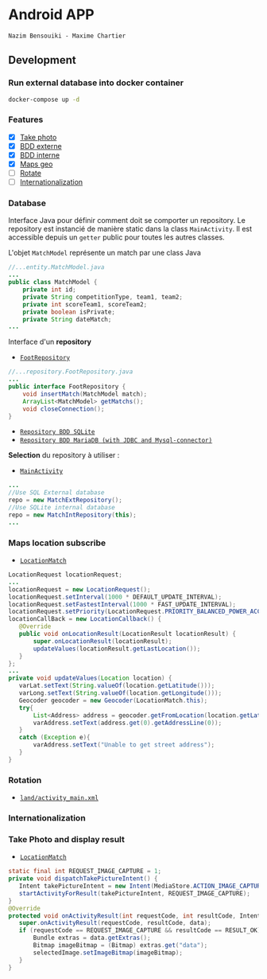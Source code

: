 # Android APP

`Nazim Bensouiki - Maxime Chartier`

## Development
### Run external database into docker container

```bash
docker-compose up -d
```

### Features

- [x] [Take photo](#take-photo-and-display-result)
- [x] [BDD externe](#database)
- [x] [BDD interne](#database)
- [x] [Maps geo](#maps-location-subscribe)
- [ ] [Rotate](#rotation)
- [ ] [Internationalization](#internationalization)

### Database

Interface Java pour définir comment doit se comporter un repository.
Le repository est instancié de manière static dans la class `MainActivity`.
Il est accessible depuis un `getter` public pour toutes les autres classes.

L'objet `MatchModel` représente un match par une class Java
```java
//...entity.MatchModel.java
...
public class MatchModel {
    private int id;
    private String competitionType, team1, team2;
    private int scoreTeam1, scoreTeam2;
    private boolean isPrivate;
    private String dateMatch;
...
```

Interface d'un **repository**
- [`FootRepository`](app/src/main/java/fr/android/nazim/foottracker2/repo/FootRepository.java)
```java
//...repository.FootRepository.java
...
public interface FootRepository {
    void insertMatch(MatchModel match);
    ArrayList<MatchModel> getMatchs();
    void closeConnection();
}
```

 - [`Repository BDD SQLite`](app/src/main/java/fr/android/nazim/foottracker2/repo/MatchIntRepository.java)
 - [`Repository BDD MariaDB (with JDBC and Mysql-connector)`](app/src/main/java/fr/android/nazim/foottracker2/repo/MatchExtRepository.java)

 **Selection** du repository à utiliser :
 - [`MainActivity`](app/src/main/java/fr/android/nazim/foottracker2/MainActivity.java)
```java
...
//Use SQL External database
repo = new MatchExtRepository();
//Use SQLite internal database
repo = new MatchIntRepository(this);
...
```

### Maps location subscribe

 - [`LocationMatch`](app/src/main/java/fr/android/nazim/foottracker2/LocationMatch.java)
 ```java 
LocationRequest locationRequest;
...
locationRequest = new LocationRequest();
locationRequest.setInterval(1000 * DEFAULT_UPDATE_INTERVAL);
locationRequest.setFastestInterval(1000 * FAST_UPDATE_INTERVAL);
locationRequest.setPriority(LocationRequest.PRIORITY_BALANCED_POWER_ACCURACY);
locationCallBack = new LocationCallback() {
    @Override
    public void onLocationResult(LocationResult locationResult) {
        super.onLocationResult(locationResult);
        updateValues(locationResult.getLastLocation());
    }
};
...
private void updateValues(Location location) {
    varLat.setText(String.valueOf(location.getLatitude()));
    varLong.setText(String.valueOf(location.getLongitude()));
    Geocoder geocoder = new Geocoder(LocationMatch.this);
    try{
        List<Address> address = geocoder.getFromLocation(location.getLatitude(), location.getLongitude(),1);
        varAddress.setText(address.get(0).getAddressLine(0));
    }
    catch (Exception e){
        varAddress.setText("Unable to get street address");
    }
}
```

### Rotation

 - [`land/activity_main.xml`](app/src/main/res/layout-land/activity_main.xml)

### Internationalization



### Take Photo and display result

 - [`LocationMatch`](app/src/main/java/fr/android/nazim/foottracker2/TakePhoto.java)
 ```java 
static final int REQUEST_IMAGE_CAPTURE = 1;
private void dispatchTakePictureIntent() {
    Intent takePictureIntent = new Intent(MediaStore.ACTION_IMAGE_CAPTURE);
    startActivityForResult(takePictureIntent, REQUEST_IMAGE_CAPTURE);
}
@Override
protected void onActivityResult(int requestCode, int resultCode, Intent data) {
    super.onActivityResult(requestCode, resultCode, data);
    if (requestCode == REQUEST_IMAGE_CAPTURE && resultCode == RESULT_OK) {
        Bundle extras = data.getExtras();
        Bitmap imageBitmap = (Bitmap) extras.get("data");
        selectedImage.setImageBitmap(imageBitmap);
    }
}
```